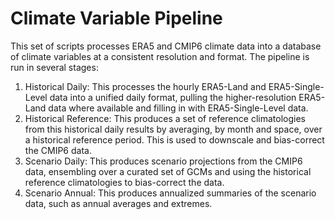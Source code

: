 # Climate Variable Pipeline

This set of scripts processes ERA5 and CMIP6 climate data into a database of
climate variables at a consistent resolution and format. The pipeline is
run in several stages:

1.  Historical Daily: This processes the hourly ERA5-Land and ERA5-Single-Level
    data into a unified daily format, pulling the higher-resolution ERA5-Land data
    where available and filling in with ERA5-Single-Level data.
2.  Historical Reference: This produces a set of reference climatologies from this
    historical daily results by averaging, by month and space, over a historical
    reference period. This is used to downscale and bias-correct the CMIP6 data.
3.  Scenario Daily: This produces scenario projections from the CMIP6 data, ensembling
    over a curated set of GCMs and using the historical reference climatologies to
    bias-correct the data.
5.  Scenario Annual: This produces annualized summaries of the scenario data, such as
    annual averages and extremes.
